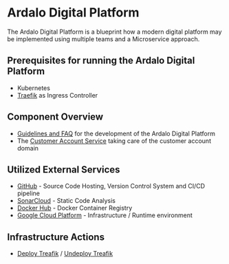 # Ardalo Digital Platform
The Ardalo Digital Platform is a blueprint how a modern digital platform may be implemented
using multiple teams and a Microservice approach.

## Prerequisites for running the Ardalo Digital Platform
* Kubernetes
* [Traefik](https://traefik.io/traefik/) as Ingress Controller

## Component Overview
* [Guidelines and FAQ](https://github.com/ardalo/digital-platform-development-guide) for the development of the Ardalo Digital Platform
* The [Customer Account Service](https://github.com/ardalo/adp-customer-account-service) taking care of the customer account domain

## Utilized External Services
* [GitHub](https://github.com/ardalo?tab=repositories) - Source Code Hosting, Version Control System and CI/CD pipeline
* [SonarCloud](https://sonarcloud.io/organizations/ardalo/projects) - Static Code Analysis
* [Docker Hub](https://hub.docker.com/u/ardalo) - Docker Container Registry
* [Google Cloud Platform](https://cloud.google.com/?hl=de) - Infrastructure / Runtime environment

## Infrastructure Actions
* [Deploy Treafik](https://github.com/ardalo/platform/actions/workflows/traefik_deploy.yml) / [Undeploy Treafik](https://github.com/ardalo/platform/actions/workflows/traefik_undeploy.yml)
